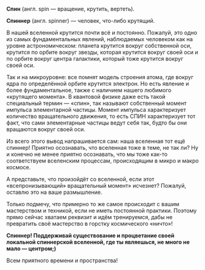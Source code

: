 **Спин** (англ. spin — вращение, крутить, вертеть).

**Спиннер** (англ. spinner) — человек, что-либо крутящий.

В нашей вселенной крутится почти всё и постоянно. Пожалуй, это одно из самых фундаментальных явлений, наблюдаемых человеком как на уровне астрономическом: планета крутится вокруг собственной оси, крутится по орбите вокруг звезды, которая крутится вокруг своей оси и по орбите вокруг центра галактики, который тоже крутится вокруг своей оси.

Так и на микроуровне: все помнят модель строения атома, где вокруг ядра по определённой орбите крутится электрон. Но есть явление и более фундаментальное, также с наличием нашего любимого «крутящего момента». В квантовой физике даже есть такой специальный термин — «спин», так называют собственный момент импульса элементарной частицы. Момент импульса характеризует количество вращательного движения, то есть СПИН характеризует тот факт, что сами элементарные частицы ведут себя так, будто бы они вращаются вокруг своей оси. 

Из всего этого вывод напрашивается сам: наша вселенная тот ещё спиннер! Приятно осознавать, что вселенная тоже в теме, не так ли? Ну и конечно не менее приятно осознавать, что мы тоже как-то соответствуем вселенским процессам, происходящим в микро и макро космосе.

А представьте, что произойдёт со вселенной, если этот «всепронизывающий» вращательный момент» исчезнет? Пожалуй, оставлю это на ваше размышление.

Только подмечу, что примерно то же самое происходит с вашим мастерством и техникой, если не иметь постоянной практики. Поэтому прямо сейчас хватаем реквизит и идём тренируемся, дабы не превратить своё мастерство в горстку космического «ничто»!

**Спиннер! Поддерживай существование и процветание своей локальной спиннерской вселенной, где ты являешься, не много не мало — центром;)**

Всем приятного времени и пространства!